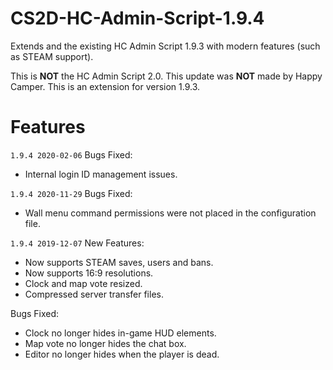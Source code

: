 # CS2D-HC-Admin-Script-1.9.4
Extends and the existing HC Admin Script 1.9.3 with modern features (such as STEAM support).

This is **NOT** the HC Admin Script 2.0.
This update was **NOT** made by Happy Camper.
This is an extension for version 1.9.3.

# Features
`1.9.4 2020-02-06`
Bugs Fixed:
* Internal login ID management issues.


`1.9.4 2020-11-29`
Bugs Fixed:
* Wall menu command permissions were not placed in the configuration file.


`1.9.4 2019-12-07`
New Features:
* Now supports STEAM saves, users and bans.
* Now supports 16:9 resolutions.
* Clock and map vote resized.
* Compressed server transfer files.

Bugs Fixed:
* Clock no longer hides in-game HUD elements.
* Map vote no longer hides the chat box.
* Editor no longer hides when the player is dead.
